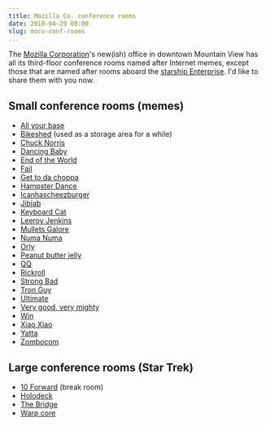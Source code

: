 ```yaml
---
title: Mozilla Co. conference rooms
date: 2010-04-29 00:00
slug: moco-conf-rooms
...
```


The
[Mozilla Corporation](https://www.mozilla.org/en-US/foundation/moco/)'s
new(ish) office in downtown Mountain View has all its third-floor
conference rooms named after Internet memes, except those that are
named after rooms aboard the
[starship Enterprise](http://www.startrek.com/database_article/enterprise).
I'd like to share them with you now.

## Small conference rooms (memes)

* [All your base](https://www.youtube.com/watch?v=qItugh-fFgg)
* [Bike](http://bikeshed.com/)[shed](https://en.wikipedia.org/wiki/Parkinson%27s_Law_of_Triviality) (used as a storage area for a while)
* [Chuck Norris](https://web.archive.org/web/20161125105323/http://www.chucknorrisfacts.com/)
* [Dancing Baby](http://knowyourmeme.com/memes/dancing-baby)
* [End of the World](http://www.albinoblacksheep.com/flash/end)
* [Fail](http://failblog.cheezburger.com/)
* [Get to da choppa](http://babychoppa.ytmnd.com/)
* [Hampster Dance](http://knowyourmeme.com/memes/hampster-dance)
* [Icanhascheezburger](http://cheezburger.com/875511040)
* [Jibjab](http://sendables.jibjab.com/)
* [Keyboard Cat](https://www.youtube.com/watch?v=J---aiyznGQ)
* [Leeroy Jenkins](https://www.youtube.com/watch?v=LkCNJRfSZBU)
* [Mullets Galore](http://www.ebaumsworld.com/pictures/view/80663982/)
* [Numa Numa](http://www.newgrounds.com/portal/view/206373)
* [Orly](http://www.hjo3.net/orly/gallery1.htm)
* [Peanut butter jelly](https://www.youtube.com/watch?v=s8MDNFaGfT4)
* [Q](http://www.urbandictionary.com/define.php?term=QQ)[Q](http://www.qq.com/)
* [Rick](https://www.youtube.com/watch?v=oHg5SJYRHA0)[roll](http://xkcd.com/524/)
* [Strong Bad](http://www.homestarrunner.com/sbemail.html)
* [Tron Guy](http://knowyourmeme.com/memes/tron-guy)
* [Ultimate](http://www.albinoblacksheep.com/flash/showdown)
* [Very good, very mighty](http://en.wikipedia.org/wiki/Very_good_very_mighty)
* [Win](http://failblog.cheezburger.com/)
* [Xiao Xiao](http://www.newgrounds.com/collection/xiaoxiao)
* [Yatta](https://www.youtube.com/watch?v=rW6M8D41ZWU)
* [Zombocom](http://www.zombo.com/)

## Large conference rooms (Star Trek)

* [10 Forward](http://en.memory-alpha.org/wiki/Ten_Forward) (break room)
* [Holodeck](http://en.memory-alpha.org/wiki/Holodeck)
* [The Bridge](http://en.memory-alpha.org/wiki/Bridge)
* [Warp core](http://en.memory-alpha.org/wiki/Warp_core)
